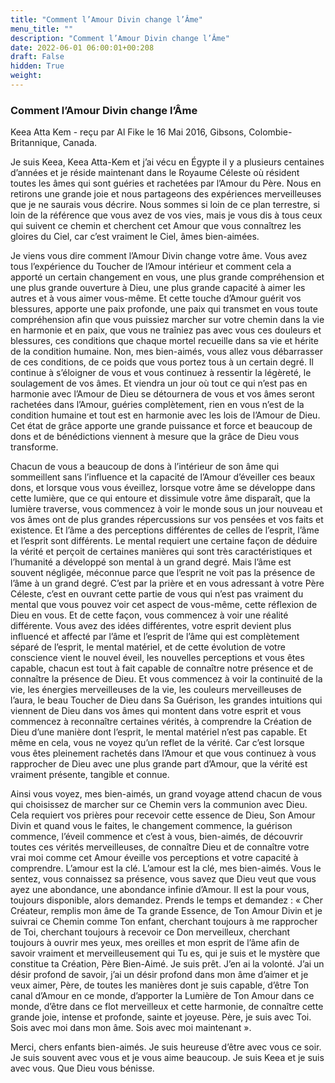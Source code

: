 ```yaml
---
title: "Comment l’Amour Divin change l’Âme"
menu_title: ""
description: "Comment l’Amour Divin change l’Âme"
date: 2022-06-01 06:00:01+00:208
draft: False
hidden: True
weight:
---
```

### Comment l’Amour Divin change l’Âme

Keea Atta Kem - reçu par Al Fike le 16 Mai 2016, Gibsons, Colombie-Britannique, Canada.

Je suis Keea, Keea Atta-Kem et j’ai vécu en Égypte il y a plusieurs centaines d’années et je réside maintenant dans le Royaume Céleste où résident toutes les âmes qui sont guéries et rachetées par l’Amour du Père. Nous en retirons une grande joie et nous partageons des expériences merveilleuses que je ne saurais vous décrire. Nous sommes si loin de ce plan terrestre, si loin de la référence que vous avez de vos vies, mais je vous dis à tous ceux qui suivent ce chemin et cherchent cet Amour que vous connaîtrez les gloires du Ciel, car c’est vraiment le Ciel, âmes bien-aimées.

Je viens vous dire comment l’Amour Divin change votre âme. Vous avez tous l’expérience du Toucher de l’Amour intérieur et comment cela a apporté un certain changement en vous, une plus grande compréhension et une plus grande ouverture à Dieu, une plus grande capacité à aimer les autres et à vous aimer vous-même. Et cette touche d’Amour guérit vos blessures, apporte une paix profonde, une paix qui transmet en vous toute compréhension afin que vous puissiez marcher sur votre chemin dans la vie en harmonie et en paix, que vous ne traîniez pas avec vous ces douleurs et blessures, ces conditions que chaque mortel recueille dans sa vie et hérite de la condition humaine. Non, mes bien-aimés, vous allez vous débarrasser de ces conditions, de ce poids que vous portez tous à un certain degré. Il continue à s’éloigner de vous et vous continuez à ressentir la légèreté, le soulagement de vos âmes. Et viendra un jour où tout ce qui n’est pas en harmonie avec l’Amour de Dieu se détournera de vous et vos âmes seront rachetées dans l’Amour, guéries complètement, rien en vous n’est de la condition humaine et tout est en harmonie avec les lois de l’Amour de Dieu. Cet état de grâce apporte une grande puissance et force et beaucoup de dons et de bénédictions viennent à mesure que la grâce de Dieu vous transforme.

Chacun de vous a beaucoup de dons à l’intérieur de son âme qui sommeillent sans l’influence et la capacité de l’Amour d’éveiller ces beaux dons, et lorsque vous vous éveillez, lorsque votre âme se développe dans cette lumière, que ce qui entoure et dissimule votre âme disparaît, que la lumière traverse, vous commencez à voir le monde sous un jour nouveau et vos âmes ont de plus grandes répercussions sur vos pensées et vos faits et existence. Et l’âme a des perceptions différentes de celles de l’esprit, l’âme et l’esprit sont différents. Le mental requiert une certaine façon de déduire la vérité et perçoit de certaines manières qui sont très caractéristiques et l’humanité a développé son mental à un grand degré. Mais l’âme est souvent négligée, méconnue parce que l’esprit ne voit pas la présence de l’âme à un grand degré. C’est par la prière et en vous adressant à votre Père Céleste, c’est en ouvrant cette partie de vous qui n’est pas vraiment du mental que vous pouvez voir cet aspect de vous-même, cette réflexion de Dieu en vous. Et de cette façon, vous commencez à voir une réalité différente. Vous avez des idées différentes, votre esprit devient plus influencé et affecté par l’âme et l’esprit de l’âme qui est complètement séparé de l’esprit, le mental matériel, et de cette évolution de votre conscience vient le nouvel éveil, les nouvelles perceptions et vous êtes capable, chacun est tout à fait capable de connaître notre présence et de connaître la présence de Dieu. Et vous commencez à voir la continuité de la vie, les énergies merveilleuses de la vie, les couleurs merveilleuses de l’aura, le beau Toucher de Dieu dans Sa Guérison, les grandes intuitions qui viennent de Dieu dans vos âmes qui montent dans votre esprit et vous commencez à reconnaître certaines vérités, à comprendre la Création de Dieu d’une manière dont l’esprit, le mental matériel n’est pas capable. Et même en cela, vous ne voyez qu’un reflet de la vérité. Car c’est lorsque vous êtes pleinement rachetés dans l’Amour et que vous continuez à vous rapprocher de Dieu avec une plus grande part d’Amour, que la vérité est vraiment présente, tangible et connue.

Ainsi vous voyez, mes bien-aimés, un grand voyage attend chacun de vous qui choisissez de marcher sur ce Chemin vers la communion avec Dieu. Cela requiert vos prières pour recevoir cette essence de Dieu, Son Amour Divin et quand vous le faites, le changement commence, la guérison commence, l’éveil commence et c’est à vous, bien-aimés, de découvrir toutes ces vérités merveilleuses, de connaître Dieu et de connaître votre vrai moi comme cet Amour éveille vos perceptions et votre capacité à comprendre. L’amour est la clé. L’amour est la clé, mes bien-aimés. Vous le sentez, vous connaissez sa présence, vous savez que Dieu veut que vous ayez une abondance, une abondance infinie d’Amour. Il est la pour vous, toujours disponible, alors demandez. Prends le temps et demandez : « Cher Créateur, remplis mon âme de Ta grande Essence, de Ton Amour Divin et je suivrai ce Chemin comme Ton enfant, cherchant toujours à me rapprocher de Toi, cherchant toujours à recevoir ce Don merveilleux, cherchant toujours à ouvrir mes yeux, mes oreilles et mon esprit de l’âme afin de savoir vraiment et merveilleusement qui Tu es, qui je suis et le mystère que constitue ta Création, Père Bien-Aimé. Je suis prêt. J’en ai la volonté. J’ai un désir profond de savoir, j’ai un désir profond dans mon âme d’aimer et je veux aimer, Père, de toutes les manières dont je suis capable, d’être Ton canal d’Amour en ce monde, d’apporter la Lumière de Ton Amour dans ce monde, d’être dans ce flot merveilleux et cette harmonie, de connaître cette grande joie, intense et profonde, sainte et joyeuse. Père, je suis avec Toi. Sois avec moi dans mon âme. Sois avec moi maintenant ».

Merci, chers enfants bien-aimés. Je suis heureuse d’être avec vous ce soir. Je suis souvent avec vous et je vous aime beaucoup. Je suis Keea et je suis avec vous. Que Dieu vous bénisse.

